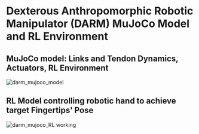# Dexterous Anthropomorphic Robotic Manipulator (DARM) MuJoCo Model and RL Environment

## MuJoCo model: Links and Tendon Dynamics, Actuators, RL Environment
![darm_mujoco_model](https://github.com/user-attachments/assets/a60871e7-d965-41e8-ac70-9d306c6e7d47)



## RL Model controlling robotic hand to achieve target Fingertips' Pose
![darm_mujoco_RL working](https://github.com/user-attachments/assets/11dc6e6a-26f7-437a-a761-7479033950ae)
